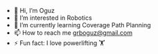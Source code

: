 - 👋 Hi, I’m Oguz
- 👀 I’m interested in Robotics
- 🌱 I’m currently learning Coverage Path Planning
- 📫 How to reach me grboguz@gmail.com
- ⚡ Fun fact: I love powerlifting 🏋️

<!---
grboguz21/grboguz21 is a ✨ special ✨ repository because its `README.md` (this file) appears on your GitHub profile.
You can click the Preview link to take a look at your changes.
--->
